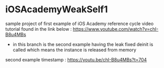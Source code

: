 # iOSAcademyWeakSelf1
sample project of first example
of iOS Academy reference cycle video tutorial 
found in the link below :
https://www.youtube.com/watch?v=chI-B8u4MBs


* in this branch is the second example having the leak fixed 
deinit is called which means the instance is released from memory

second example timestamp :
https://youtu.be/chI-B8u4MBs?t=704
